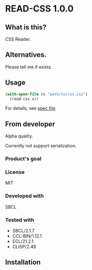 # READ-CSS 1.0.0
## What is this?
CSS Reader.

## Alternatives.
Please tell me if exists.

## Usage

```lisp
(with-open-file (s "path/to/css.css")
  (read-css s))
```
For details, see [spec file](spec/read-css.lisp).

## From developer
Alpha quality.

Currently not support serialization.

### Product's goal

### License
MIT

### Developed with
SBCL

### Tested with
* SBCL/2.1.7
* CCL-BIN/1.12.1
* ECL/21.2.1
* CLISP/2.49

## Installation

